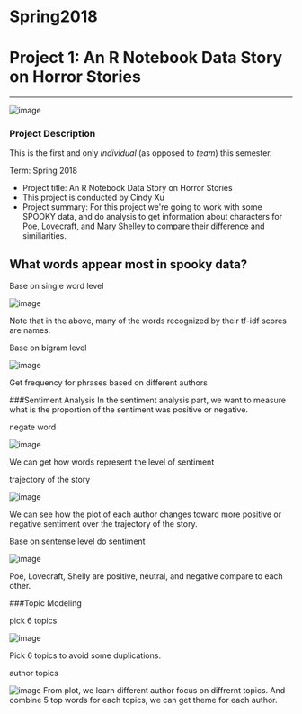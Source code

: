 # Spring2018
# Project 1: An R Notebook Data Story on Horror Stories
----
![image](figs/raven.jpeg)

### Project Description
This is the first and only *individual* (as opposed to *team*) this semester. 

Term: Spring 2018

+ Project title: An R Notebook Data Story on Horror Stories
+ This project is conducted by Cindy Xu
+ Project summary: For this project we're going to work with some SPOOKY data, and do analysis  to get information about characters for Poe, Lovecraft, and Mary Shelley to compare their difference and similiarities.

## What words appear most in spooky data?

Base on single word level

![image](figs/tfidf.png)

Note that in the above, many of the words recognized by their tf-idf scores are names. 

Base on bigram level

![image](figs/bigramfordifferentauthor.png)

Get frequency for phrases based on different authors

###Sentiment Analysis
In the sentiment analysis part, we want to measure what is the proportion of the sentiment was positive or negative.

negate word

![image](figs/negateword.png)

We can get how words represent the level of sentiment

trajectory of the story

![image](figs/sentiment.png)

We can see how the plot of each author changes toward more positive or negative sentiment over the trajectory of the story.

Base on sentense level do sentiment

![image](figs/sent.png)

Poe, Lovecraft, Shelly are positive, neutral, and negative compare to each other.

###Topic Modeling

pick 6 topics

![image](figs/6topics.png)

Pick 6 topics to avoid some duplications.

author topics

![image](figs/topicauthor.png)
From plot, we learn different author focus on diffrernt topics. And combine 5 top words for each topics, we can get theme for each author.















